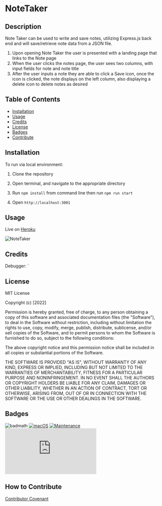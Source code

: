 # NoteTaker

## Description

Note Taker can be used to write and save notes, utilizing Express.js back end and will save/retrieve note data from a JSON file. 

1. Upon opening Note Taker the user is presented with a landing page that links to the Note page
2. When the user clicks the notes page, the user sees two columns, with input fields for note and note title
3. After the user inputs a note they are able to click a Save icon, once the icon is clicked, the note displays on the left column, also displaying a delete icon to delete notes as desired


## Table of Contents

- [Installation](#installation)
- [Usage](#usage)
- [Credits](#credits)
- [License](#license)
- [Badges](#badges)
- [Contribute](#how-to-contribute)

## Installation

To run via local environment: 
1. Clone the repository

2. Open terminal, and navigate to the appropriate directory

3. Run `npm install` from command line then run `npm run start`

4. Open `http://localhost:3001`

## Usage

Live on [Heroku](https://fathomless-bayou-27267.herokuapp.com/notes) 

![NoteTaker](/assets/demo.png)

## Credits

Debugger: 
`
## License

MIT License

Copyright (c) [2022] 

Permission is hereby granted, free of charge, to any person obtaining a copy
of this software and associated documentation files (the "Software"), to deal
in the Software without restriction, including without limitation the rights
to use, copy, modify, merge, publish, distribute, sublicense, and/or sell
copies of the Software, and to permit persons to whom the Software is
furnished to do so, subject to the following conditions:

The above copyright notice and this permission notice shall be included in all
copies or substantial portions of the Software.

THE SOFTWARE IS PROVIDED "AS IS", WITHOUT WARRANTY OF ANY KIND, EXPRESS OR
IMPLIED, INCLUDING BUT NOT LIMITED TO THE WARRANTIES OF MERCHANTABILITY,
FITNESS FOR A PARTICULAR PURPOSE AND NONINFRINGEMENT. IN NO EVENT SHALL THE
AUTHORS OR COPYRIGHT HOLDERS BE LIABLE FOR ANY CLAIM, DAMAGES OR OTHER
LIABILITY, WHETHER IN AN ACTION OF CONTRACT, TORT OR OTHERWISE, ARISING FROM,
OUT OF OR IN CONNECTION WITH THE SOFTWARE OR THE USE OR OTHER DEALINGS IN THE
SOFTWARE.

## Badges

![badmath](https://img.shields.io/github/languages/top/lernantino/badmath)
[![macOS](https://svgshare.com/i/ZjP.svg)](https://svgshare.com/i/ZjP.svg)
[![Maintenance](https://img.shields.io/badge/Maintained%3F-no-red.svg)](https://bitbucket.org/lbesson/ansi-colors)
[![GitHub license](https://badgen.net/github/license/Naereen/Strapdown.js)](https://github.com/Naereen/StrapDown.js/blob/master/LICENSE)

## How to Contribute

[Contributor Covenant](https://www.contributor-covenant.org/) 
